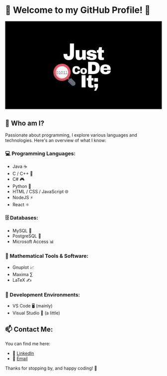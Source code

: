 # 🌟 Welcome to my GitHub Profile! 🌟

![Banner](images/banner.jpeg)  

## 👋 Who am I?  
Passionate about programming, I explore various languages and technologies. Here's an overview of what I know:

### 💻 Programming Languages:
- Java ☕  
- C / C++ 🔵  
- C# 🎮  
- Python 🐍  
- HTML / CSS / JavaScript 🌐  
- NodeJS ⚡  
- React ⚛️  

### 🗄️ Databases:
- MySQL 🐬  
- PostgreSQL 🐘  
- Microsoft Access 📊  

### 🧮 Mathematical Tools & Software:
- Gnuplot 📈  
- Maxima ∑  
- LaTeX ✍️  

### 🔧 Development Environments:
- VS Code 🖥️ (mainly)  
- Visual Studio 🎨 (a little)  

## 📫 Contact Me:
You can find me here:  
- 💼 [LinkedIn](#)  
- 📧 [Email](#)  

Thanks for stopping by, and happy coding! 🚀  
